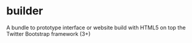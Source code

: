 builder
=======

A bundle to prototype interface or website build with HTML5 on top the Twitter Bootstrap framework (3+)
